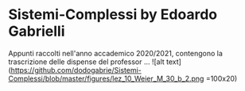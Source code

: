 # Sistemi-Complessi by Edoardo Gabrielli
Appunti raccolti nell'anno accademico 2020/2021, contengono la trascrizione delle dispense del professor ...
![alt text](https://github.com/dodogabrie/Sistemi-Complessi/blob/master/figures/lez_10_Weier_M_30_b_2.png =100x20)

